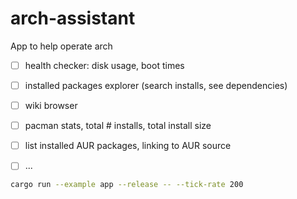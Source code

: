 # arch-assistant
App to help operate arch

- [ ] health checker: disk usage, boot times
- [ ] installed packages explorer (search installs, see dependencies)
- [ ] wiki browser
- [ ] pacman stats, total # installs, total install size
- [ ] list installed AUR packages, linking to AUR source
- [ ] ...



```sh
cargo run --example app --release -- --tick-rate 200

```